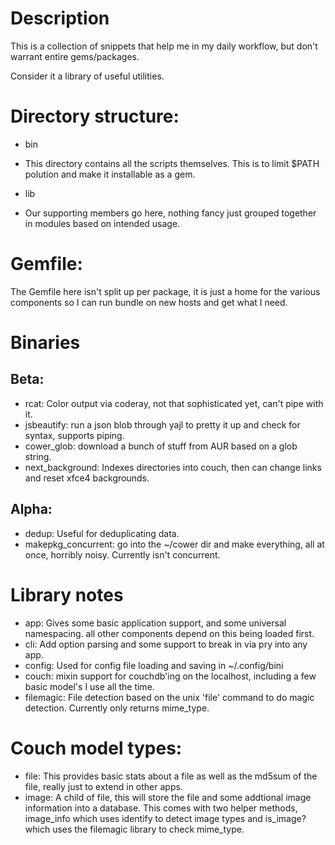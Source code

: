 # Description
This is a collection of snippets that help me in my daily workflow, but don't warrant entire gems/packages.

Consider it a library of useful utilities.

# Directory structure:

* bin
 * This directory contains all the scripts themselves.  This is to limit $PATH polution and make it installable as a gem.

* lib
 * Our supporting members go here, nothing fancy just grouped together in modules based on intended usage.

# Gemfile:

The Gemfile here isn't split up per package, it is just a home for the various components so I can run bundle on new hosts and get what I need.

# Binaries

## Beta:
* rcat: Color output via coderay, not that sophisticated yet, can't pipe with it.
* jsbeautify: run a json blob through yajl to pretty it up and check for syntax, supports piping.
* cower_glob: download a bunch of stuff from AUR based on a glob string.
* next_background: Indexes directories into couch, then can change links and reset xfce4 backgrounds.

## Alpha:
* dedup: Useful for deduplicating data.
* makepkg_concurrent: go into the ~/cower dir and make everything, all at once, horribly noisy.  Currently isn't concurrent.

# Library notes

* app: Gives some basic application support, and some universal namespacing.  all other components depend on this being loaded first.
* cli: Add option parsing and some support to break in via pry into any app.
* config: Used for config file loading and saving in ~/.config/bini
* couch: mixin support for couchdb'ing on the localhost, including a few basic model's I use all the time.
* filemagic: File detection based on the unix 'file' command to do magic detection.  Currently only returns mime_type.

# Couch model types:

* file: This provides basic stats about a file as well as the md5sum of the file, really just to extend in other apps.
* image: A child of file, this will store the file and some addtional image information into a database.  This comes with two helper methods, image_info which uses identify to detect image types and is_image? which uses the filemagic library to check mime_type.
